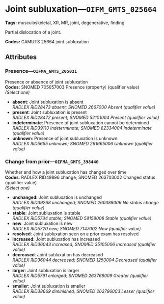# Joint subluxation—`OIFM_GMTS_025664`

**Tags:** musculoskeletal, XR, MR, joint, degenerative, finding

Partial dislocation of a joint.

**Codes:** GAMUTS 25664 joint subluxation

## Attributes

### Presence—`OIFMA_GMTS_205031`

Presence or absence of joint subluxation  
**Codes**: SNOMED 705057003 Presence (property) (qualifier value)  
*(Select one)*

- **absent**: Joint subluxation is absent  
_RADLEX RID28473 absent; SNOMED 2667000 Absent (qualifier value)_
- **present**: Joint subluxation is present  
_RADLEX RID28472 present; SNOMED 52101004 Present (qualifier value)_
- **indeterminate**: Presence of joint subluxation cannot be determined  
_RADLEX RID39110 indeterminate; SNOMED 82334004 Indeterminate (qualifier value)_
- **unknown**: Presence of joint subluxation is unknown  
_RADLEX RID5655 unknown; SNOMED 261665006 Unknown (qualifier value)_

### Change from prior—`OIFMA_GMTS_398440`

Whether and how a joint subluxation has changed over time  
**Codes**: RADLEX RID49896 change; SNOMED 263703002 Changed status (qualifier value)  
*(Select one)*

- **unchanged**: Joint subluxation is unchanged  
_RADLEX RID39268 unchanged; SNOMED 260388006 No status change (qualifier value)_
- **stable**: Joint subluxation is stable  
_RADLEX RID5734 stable; SNOMED 58158008 Stable (qualifier value)_
- **new**: Joint subluxation is new  
_RADLEX RID5720 new; SNOMED 7147002 New (qualifier value)_
- **resolved**: Joint subluxation seen on a prior exam has resolved  
- **increased**: Joint subluxation has increased  
_RADLEX RID36043 increased; SNOMED 35105006 Increased (qualifier value)_
- **decreased**: Joint subluxation has decreased  
_RADLEX RID36044 decreased; SNOMED 1250004 Decreased (qualifier value)_
- **larger**: Joint subluxation is larger  
_RADLEX RID5791 enlarged; SNOMED 263768009 Greater (qualifier value)_
- **smaller**: Joint subluxation is smaller  
_RADLEX RID38669 diminished; SNOMED 263796003 Lesser (qualifier value)_